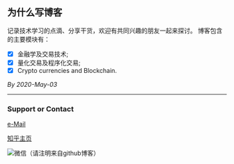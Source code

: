 ## 为什么写博客

记录技术学习的点滴、分享干货，欢迎有共同兴趣的朋友一起来探讨。
博客包含的主要模块有：
- [x] 金融学及交易技术;
- [x] 量化交易及程序化交易;
- [x] Crypto currencies and Blockchain.  

*By 2020-May-03*




**********************
### Support or Contact
[e-Mail](lizehangsz@gmail.com)  

[知乎主页](https://www.zhihu.com/people/li-ze-hang)  

![微信（请注明来自github博客）](src)
